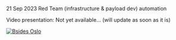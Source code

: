 21 Sep 2023 Red Team (infrastructure & payload dev) automation

Video presentation: Not yet available... (will update as soon as it is)

[![Bsides Oslo](https://andrelima.info/files/20230921_bsides_oslo.jpg)]([https://www.linkedin.com/posts/aflima_yesterday-i-presented-for-the-second-year-activity-7110869249199390720-CD00?utm_source=share&utm_medium=member_desktop])
